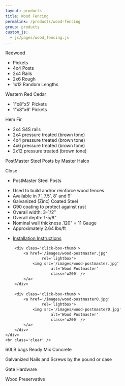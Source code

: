 ```yaml
---
layout: products
title: Wood Fencing
permalink: /products/wood-fencing
group: products
custom_js:
  - js/pages/wood_fencing.js
---
```


<p>Redwood</p>
<ul class='products'>
    <li>Pickets</li>
    <li>4x4 Posts</li>
    <li>2x4 Rails</li>
    <li>2x6 Rough</li>
    <li>1x12 Random Lengths</li>
</ul>

<p>Western Red Cedar</p>
<ul class='products'>
    <li>1"x8"x5' Pickets</li>
    <li>1"x8"x6' Pickets</li>
</ul>

<p>Hem Fir</p>
<ul class='products'>
    <li>2x4 S4S rails</li>
    <li>2x4 pressure treated (brown tone)</li>
    <li>4x4 pressure treated (brown tone)</li>
    <li>4x6 pressure treated (brown tone)</li>
    <li>2x12 pressure treated (brown tone)</li>
</ul>

<p>
    <span class='clickable' id='show-postmaster-steel-posts'>
        PostMaster Steel Posts by Master Halco
    </span>
</p>
<div class='onclick-box' id='postmaster-steel-posts'>
    <div class='close clickable'>Close</div>
    <div>
        <div class='float-left small'>
            <ul>
                <li class='bold'>PostMaster Steel Posts</li>
            </ul>
            <ul class='products'>
                <li>
                    Used to build and/or reinforce wood fences
                </li>
                <li>Available in 7', 7.5', 8' and 9'</li>
                <li>Galvanized (Zinc) Coated Steel</li>
                <li>G90 coating to protect against rust</li>
                <li>Overall width: 3-1/2"</li>
                <li>Overall depth: 1-5/8"</li>
                <li>
                    Nominal wall thickness .120" = 11 Gauge
                </li>
                <li>Approximately 2.64 lbs/ft</li>
            </ul>
            <ul>
                <li>
                    <a href='/assets/postmaster-instructions.pdf'>
                        Installation Instructions
                    </a>
                </li>
            </ul>
        </div>

        <div class='click-box-thumb'>
            <a href='/images/wood-postmaster.jpg'
                    rel='lightbox'>
                <img src='/images/wood-postmaster.jpg'
                        alt='Wood Postmaster'
                        class='w200' />
            </a>
        </div>

        <div class='click-box-thumb'>
            <a href='/images/wood-postmaster0.jpg'
                    rel='lightbox'>
                <img src='/images/wood-postmaster0.jpg'
                        alt='Wood Postmaster'
                        class='w200' />
            </a>
        </div>
    </div>
    <br class='clear' />
</div>

<p>60LB bags Ready Mix Concrete</p>

<p>Galvanized Nails and Screws by the pound or case</p>

<p>Gate Hardware</p>

<p>Wood Preservative</p>